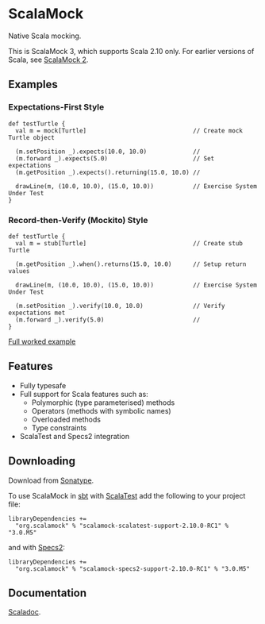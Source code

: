# ScalaMock

Native Scala mocking.

This is ScalaMock 3, which supports Scala 2.10 only. For earlier versions of Scala, see [ScalaMock 2](https://github.com/paulbutcher/ScalaMock/tree/ScalaMock2).

## Examples

### Expectations-First Style

    def testTurtle {
      val m = mock[Turtle]                              // Create mock Turtle object
    
      (m.setPosition _).expects(10.0, 10.0)             //
      (m.forward _).expects(5.0)                        // Set expectations
      (m.getPosition _).expects().returning(15.0, 10.0) // 
    
      drawLine(m, (10.0, 10.0), (15.0, 10.0))           // Exercise System Under Test
    }

### Record-then-Verify (Mockito) Style

    def testTurtle {
      val m = stub[Turtle]                              // Create stub Turtle
      
      (m.getPosition _).when().returns(15.0, 10.0)      // Setup return values
    
      drawLine(m, (10.0, 10.0), (15.0, 10.0))           // Exercise System Under Test
    
      (m.setPosition _).verify(10.0, 10.0)              // Verify expectations met
      (m.forward _).verify(5.0)                         //
    }

[Full worked example](http://www.paulbutcher.com/2012/10/scalamock3-step-by-step/)

## Features

* Fully typesafe
* Full support for Scala features such as:
  * Polymorphic (type parameterised) methods
  * Operators (methods with symbolic names)
  * Overloaded methods
  * Type constraints
* ScalaTest and Specs2 integration

## Downloading

Download from [Sonatype](https://oss.sonatype.org/content/repositories/releases/org/scalamock/).

To use ScalaMock in [sbt](http://www.scala-sbt.org/) with [ScalaTest](http://www.scalatest.org/) add the following to your project file:

    libraryDependencies +=
      "org.scalamock" % "scalamock-scalatest-support-2.10.0-RC1" % "3.0.M5"

and with [Specs2](http://etorreborre.github.com/specs2/):

    libraryDependencies +=
      "org.scalamock" % "scalamock-specs2-support-2.10.0-RC1" % "3.0.M5"

## Documentation

[Scaladoc](http://scalamock.org/api/index.html#org.scalamock.package).
